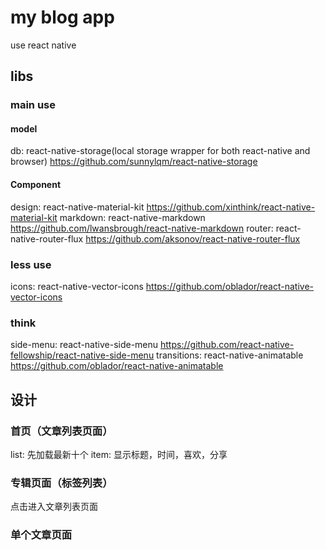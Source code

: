# my blog app
use react native

## libs
### main use

#### model
db: react-native-storage(local storage wrapper for both react-native and browser) https://github.com/sunnylqm/react-native-storage

#### Component
design: react-native-material-kit https://github.com/xinthink/react-native-material-kit
markdown: react-native-markdown https://github.com/lwansbrough/react-native-markdown
router: react-native-router-flux https://github.com/aksonov/react-native-router-flux


### less use
icons: react-native-vector-icons https://github.com/oblador/react-native-vector-icons

### think
side-menu: react-native-side-menu https://github.com/react-native-fellowship/react-native-side-menu
transitions: react-native-animatable https://github.com/oblador/react-native-animatable

## 设计
### 首页（文章列表页面）
list: 先加载最新十个
item: 显示标题，时间，喜欢，分享

### 专辑页面（标签列表）
点击进入文章列表页面

### 单个文章页面
